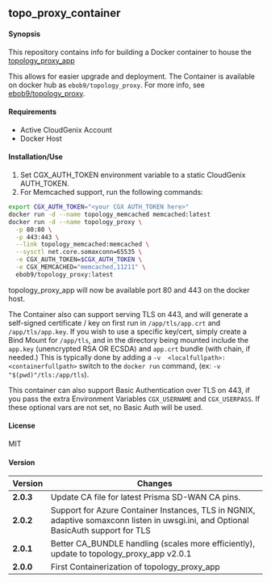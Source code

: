 topo_proxy_container
----------

#### Synopsis
This repository contains info for building a Docker container to house the [topology_proxy_app](https://github.com/ebob9/topology_proxy_app)

This allows for easier upgrade and deployment. The Container is available on docker hub as `ebob9/topology_proxy`. For more info, see
[ebob9/topology_proxy](https://cloud.docker.com/repository/docker/ebob9/topology_proxy).

#### Requirements
* Active CloudGenix Account
* Docker Host

#### Installation/Use
1. Set CGX_AUTH_TOKEN environment variable to a static CloudGenix AUTH_TOKEN.
2. For Memcached support, run the following commands:
```bash
export CGX_AUTH_TOKEN="<your CGX AUTH_TOKEN here>"
docker run -d --name topology_memcached memcached:latest
docker run -d --name topology_proxy \
  -p 80:80 \
  -p 443:443 \
  --link topology_memcached:memcached \
  --sysctl net.core.somaxconn=65535 \
  -e CGX_AUTH_TOKEN=$CGX_AUTH_TOKEN \
  -e CGX_MEMCACHED="memcached,11211" \
  ebob9/topology_proxy:latest
```
topology_proxy_app will now be available port 80 and 443 on the docker host.

The Container also can support serving TLS on 443, and will generate a self-signed certificate / key on first run in
`/app/tls/app.crt` and `/app/tls/app.key`. If you wish to use a specific key/cert, simply create a Bind Mount for 
`/app/tls`, and in the directory being mounted include the `app.key` (unencrypted RSA OR ECSDA) and `app.crt` bundle 
(with chain, if needed.) This is typically done by adding a `-v  <localfullpath>:<containerfullpath>` switch
to the `docker run` command, (ex: `-v "$(pwd)"/tls:/app/tls`).

This container can also support Basic Authentication over TLS on 443, if you pass the extra Environment Variables 
`CGX_USERNAME` and `CGX_USERPASS`. If these optional vars are not set, no Basic Auth will be used.

#### License
MIT

#### Version
Version | Changes
------- | --------
**2.0.3**| Update CA file for latest Prisma SD-WAN CA pins.
**2.0.2**| Support for Azure Container Instances, TLS in NGNIX, adaptive somaxconn listen in uwsgi.ini, and Optional BasicAuth support for TLS
**2.0.1**| Better CA_BUNDLE handling (scales more efficiently), update to topology_proxy_app v2.0.1
**2.0.0**| First Containerization of topology_proxy_app


